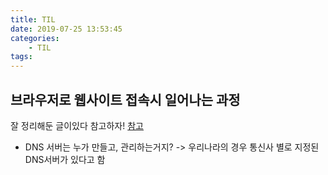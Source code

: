 ```yaml
---
title: TIL
date: 2019-07-25 13:53:45
categories:
    - TIL
tags:
---
```


## 브라우저로 웹사이트 접속시 일어나는 과정

잘 정리해둔 글이있다 참고하자! [참고](https://preamtree.tistory.com/35)

-   DNS 서버는 누가 만들고, 관리하는거지?
    -> 우리나라의 경우 통신사 별로 지정된 DNS서버가 있다고 함
